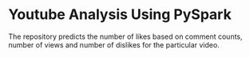 # Youtube Analysis Using PySpark

The repository predicts the number of likes based on comment counts, number of views and number of dislikes for the particular video.
